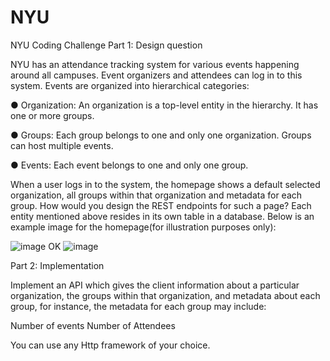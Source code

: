 # NYU
NYU Coding Challenge
Part 1: Design question 

NYU has an attendance tracking system for various events happening around all campuses. Event organizers and attendees can log in to this system. Events are organized into hierarchical categories: 

● Organization: An organization is a top-level entity in the hierarchy. It has one or more groups. 

● Groups: Each group belongs to one and only one organization. Groups can host multiple events. 

● Events: Each event belongs to one and only one group.

When a user logs in to the system, the homepage shows a default selected organization, all groups within that organization and metadata for each group. How would you design the REST endpoints for such a page? Each entity mentioned above resides in its own table in a database. Below is an example image for the homepage(for illustration purposes only):


![image](https://drive.google.com/uc?export=view&id=1OKeWJYPDEORp3EFtMSeozRKaKmCTjiN3)
OK
![image](https://drive.google.com/file/d/1OKeWJYPDEORp3EFtMSeozRKaKmCTjiN3/view?usp=sharing)

Part 2: Implementation

Implement an API which gives the client information about a particular organization, the groups within that organization, and metadata about each group, for instance, the metadata for each group may include: 

Number of events
Number of Attendees

You can use any Http framework of your choice.
